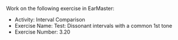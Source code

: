 Work on the following exercise in EarMaster:
- Activity: Interval Comparison
- Exercise Name: Test: Dissonant intervals with a common 1st tone
- Exercise Number: 3.20
